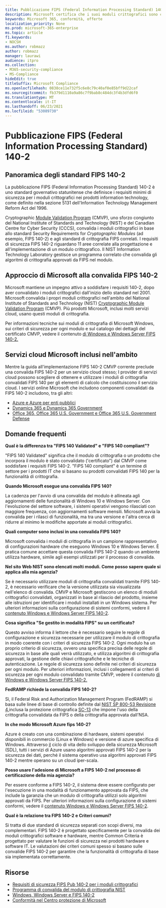 ```yaml
---
title: Pubblicazione FIPS (Federal Information Processing Standard) 140-2
description: Microsoft certifica che i suoi moduli crittografici sono conformi al Federal Information Processing Standard statunitense.
keywords: Microsoft 365, conformità, offerte
localization_priority: None
ms.prod: microsoft-365-enterprise
ms.topic: article
f1.keywords:
- NOCSH
ms.author: robmazz
author: robmazz
manager: laurawi
audience: itpro
ms.collection:
- M365-security-compliance
- MS-Compliance
hideEdit: true
titleSuffix: Microsoft Compliance
ms.openlocfilehash: 0838ce11e732f5c6e8c79c40af0e85bff9d22caf
ms.sourcegitcommit: fb379d1110a9a86c7f9bab8c484dc3f4b3dfd6f0
ms.translationtype: MT
ms.contentlocale: it-IT
ms.lasthandoff: 06/23/2021
ms.locfileid: "53089730"
---
```

# <a name="federal-information-processing-standard-fips-publication-140-2"></a>Pubblicazione FIPS (Federal Information Processing Standard) 140-2

## <a name="fips-140-2-standard-overview"></a>Panoramica degli standard FIPS 140-2

La pubblicazione FIPS (Federal Information Processing Standard) 140-2 è uno standard governativo statunitense che definisce i requisiti minimi di sicurezza per i moduli crittografici nei prodotti information technology, come definito nella sezione 5131 dell'Information Technology Management Reform Act del 1996.

Cryptographic [Module Validation Program](https://csrc.nist.gov/Projects/cryptographic-module-validation-program) (CMVP), uno sforzo congiunto del National Institute of Standards and Technology (NIST) e del Canadian Centre for Cyber Security (CCCS), convalida i moduli crittografici in base allo standard Security Requirements for *Cryptographic Modules* (ad esempio, FIPS 140-2) e agli standard di crittografia FIPS correlati. I requisiti di sicurezza FIPS 140-2 riguardano 11 aree correlate alla progettazione e all'implementazione di un modulo crittografico. Il NIST Information Technology Laboratory gestisce un programma correlato che convalida gli algoritmi di crittografia approvati da FIPS nel modulo.

## <a name="microsofts-approach-to-fips-140-2-validation"></a>Approccio di Microsoft alla convalida FIPS 140-2

Microsoft mantiene un impegno attivo a soddisfare i requisiti 140-2, dopo aver convalidato i moduli crittografici dall'inizio dello standard nel 2001. Microsoft convalida i propri moduli crittografici nell'ambito del National Institute of Standards and Technology (NIST) [Cryptographic Module Validation Program](https://csrc.nist.gov/Projects/cryptographic-module-validation-program) (CMVP). Più prodotti Microsoft, inclusi molti servizi cloud, usano questi moduli di crittografia.

Per informazioni tecniche sui moduli di crittografia di Microsoft Windows, sui criteri di sicurezza per ogni modulo e sul catalogo dei dettagli del certificato CMVP, vedere il contenuto [di Windows e Windows Server FIPS 140-2.](https://aka.ms/AA6ehud)

## <a name="microsoft-in-scope-cloud-services"></a>Servizi cloud Microsoft inclusi nell'ambito

Mentre la guida all'implementazione FIPS 140-2 CMVP corrente preclude una convalida FIPS 140-2 per un servizio cloud stesso; I provider di servizi cloud possono scegliere di ottenere e utilizzare i moduli di crittografia convalidati FIPS 140 per gli elementi di calcolo che costituiscono il servizio cloud. I servizi online Microsoft che includono componenti convalidati da FIPS 140-2 includono, tra gli altri:

- [Azure e Azure per enti pubblici](/azure/azure-government/documentation-government-plan-security)
- [Dynamics 365 e Dynamics 365 Government](/microsoft-365/compliance/office-365-encryption-in-microsoft-dynamics-365)
- [Office 365, Office 365 U.S. Government e Office 365 U.S. Government Defense](/microsoft-365/compliance/office-365-encryption-risks-and-protections)

## <a name="frequently-asked-questions"></a>Domande frequenti

**Qual è la differenza tra "FIPS 140 Validated" e "FIPS 140 compliant"?**

"FIPS 140 Validated" significa che il modulo di crittografia o un prodotto che incorpora il modulo è stato convalidato ('certificato") dal CMVP come soddisfare i requisiti FIPS 140-2. "FiPS 140 compliant" è un termine di settore per i prodotti IT che si basano su prodotti convalidati FIPS 140 per la funzionalità di crittografia.

**Quando Microsoft esegue una convalida FIPS 140?**

La cadenza per l'avvio di una convalida del modulo è allineata agli aggiornamenti delle funzionalità di Windows 10 e Windows Server. Con l'evoluzione del settore software, i sistemi operativi vengono rilasciati con maggiore frequenza, con aggiornamenti software mensili. Microsoft avvia la convalida per i rilasci di funzionalità, ma tra una versione e l'altra cerca di ridurre al minimo le modifiche apportate ai moduli crittografici.

**Quali computer sono inclusi in una convalida FIPS 140?**

Microsoft convalida i moduli di crittografia in un campione rappresentativo di configurazioni hardware che eseguono Windows 10 e Windows Server. È pratica comune accettare questa convalida FIPS 140-2 quando un ambiente utilizza hardware, simile agli esempi utilizzati per il processo di convalida.

**Nel sito Web NIST sono elencati molti moduli. Come posso sapere quale si applica alla mia agenzia?**

Se è necessario utilizzare moduli di crittografia convalidati tramite FIPS 140-2, è necessario verificare che la versione utilizzata sia visualizzata nell'elenco di convalida. CMVP e Microsoft gestiscono un elenco di moduli crittografici convalidati, organizzati in base al rilascio del prodotto, insieme alle istruzioni per identificare i moduli installati in un Windows sistema. Per ulteriori informazioni sulla configurazione di sistemi conformi, vedere il [contenuto Windows e Windows Server FIPS 140-2](https://aka.ms/AA6ehud).

**Cosa significa "Se gestito in modalità FIPS" su un certificato?**

Questo avviso informa il lettore che è necessario seguire le regole di configurazione e sicurezza necessarie per utilizzare il modulo di crittografia in modo coerente con i criteri di sicurezza FIPS 140-2. Ogni modulo ha un proprio criterio di sicurezza, ovvero una specifica precisa delle regole di sicurezza in base alle quali verrà utilizzato, e utilizza algoritmi di crittografia approvati, la gestione delle chiavi crittografiche e le tecniche di autenticazione. Le regole di sicurezza sono definite nei criteri di sicurezza per ogni modulo. Per ulteriori informazioni, inclusi i collegamenti ai criteri di sicurezza per ogni modulo convalidato tramite CMVP, vedere il contenuto [di Windows e Windows Server FIPS 140-2.](https://aka.ms/AA6ehud)

**FedRAMP richiede la convalida FIPS 140-2?**

Sì, il Federal Risk and Authorization Management Program (FedRAMP) si basa sulle linee di base di controllo definite dal [NIST SP 800-53 Revisione 4,](https://nvd.nist.gov/800-53/Rev4/)inclusa la protezione crittografica [SC-13](https://nvd.nist.gov/800-53/Rev4/control/SC-13) che impone l'uso della crittografia convalidata da FIPS o della crittografia approvata dall'NSA.

**In che modo Microsoft Azure fips 140-2?**

Azure è creato con una combinazione di hardware, sistemi operativi disponibili in commercio (Linux e Windows) e versione di azure specifica di Windows. Attraverso [il](https://www.microsoft.com/securityengineering/sdl/) ciclo di vita dello sviluppo della sicurezza Microsoft (SDL), tutti i servizi di Azure usano algoritmi approvati FIPS 140-2 per la sicurezza dei dati, perché il sistema operativo usa algoritmi approvati FIPS 140-2 mentre operano su un cloud iper-scala.

**Posso usare l'adesione di Microsoft a FIPS 140-2 nel processo di certificazione della mia agenzia?**

Per essere conforme a FIPS 140-2, il sistema deve essere configurato per l'esecuzione in una modalità di funzionamento approvata da FIPS, che include la garanzia che un modulo di crittografia utilizzi solo algoritmi approvati da FIPS. Per ulteriori informazioni sulla configurazione di sistemi conformi, vedere il [contenuto Windows e Windows Server FIPS 140-2](https://aka.ms/AA6ehud).

**Qual è la relazione tra FIPS 140-2 e Criteri comuni?**

Si tratta di due standard di sicurezza separati con scopi diversi, ma complementari. FIPS 140-2 è progettato specificamente per la convalida dei moduli crittografici software e hardware, mentre Common Criteria è progettato per valutare le funzioni di sicurezza nei prodotti hardware e software IT. Le valutazioni dei criteri comuni spesso si basano sulle convalide FIPS 140-2 per garantire che la funzionalità di crittografia di base sia implementata correttamente.

## <a name="resources"></a>Risorse

- [Requisiti di sicurezza FIPS Pub 140-2 per i moduli crittografici](https://csrc.nist.gov/publications/fips/fips140-2/fips1402.pdf)
- [Programma di convalida del modulo di crittografia NIST](https://csrc.nist.gov/groups/STM/cmvp/index.html)
- [Windows, Windows Server e FIPS 140-2](/windows/security/threat-protection/fips-140-validation)
- [Conformità nel Centro protezione di Microsoft](https://www.microsoft.com/trust-center/compliance/compliance-overview)
